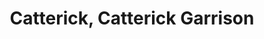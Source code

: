 ---
title: Catterick, Catterick Garrison
url: /catterick-catterick-garrison/
latitude: 54.375
longitude: -1.722
---